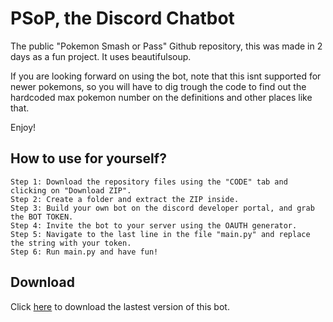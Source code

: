 # PSoP, the Discord Chatbot
The public "Pokemon Smash or Pass" Github repository, this was made in 2 days as a fun project. It uses beautifulsoup. 

If you are looking forward on using the bot, note that this isnt supported for newer pokemons, so you will have to dig trough the code to find out the hardcoded max pokemon number on the definitions and other places like that.

Enjoy!

## How to use for yourself?
```
Step 1: Download the repository files using the "CODE" tab and clicking on "Download ZIP".
Step 2: Create a folder and extract the ZIP inside.
Step 3: Build your own bot on the discord developer portal, and grab the BOT TOKEN.
Step 4: Invite the bot to your server using the OAUTH generator.
Step 5: Navigate to the last line in the file "main.py" and replace the string with your token.
Step 6: Run main.py and have fun!
```

## Download
Click [here](https://github.com/xUnderGame/PSoP/releases/tag/v1.0.0) to download the lastest version of this bot.
